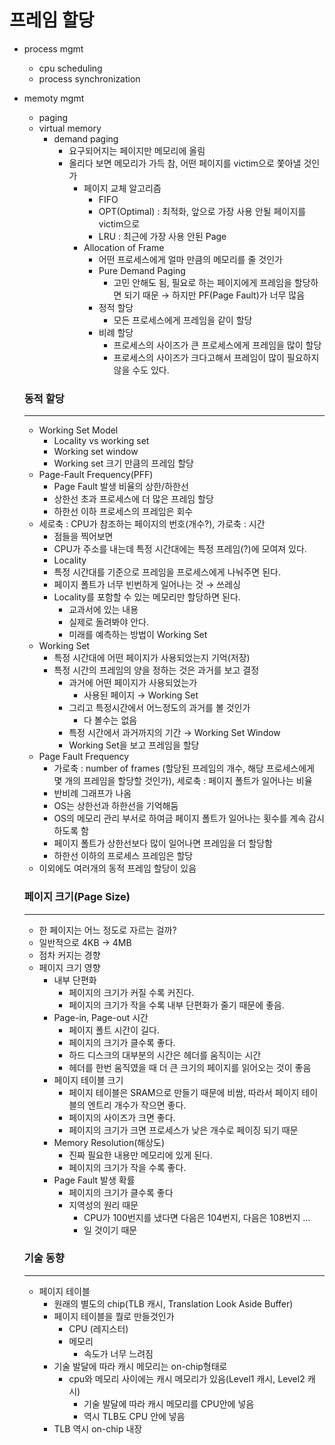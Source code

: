 # 프레임 할당

- process mgmt
    - cpu scheduling
    - process synchronization
- memoty mgmt
    - paging
    - virtual memory
        - demand paging
            - 요구되어지는 페이지만 메모리에 올림
            - 올리다 보면 메모리가 가득 참, 어떤 페이지를 victim으로 쫓아낼 것인가
                - 페이지 교체 알고리즘
                    - FIFO
                    - OPT(Optimal) : 최적화, 앞으로 가장 사용 안될 페이지를 victim으로
                    - LRU : 최근에 가장 사용 안된 Page
                - Allocation of Frame
                    - 어떤 프로세스에게 얼마 만큼의 메모리를 줄 것인가
                    - Pure Demand Paging
                        - 고민 안해도 됨, 필요로 하는 페이지에게 프레임을 할당하면 되기 때문 → 하지만 PF(Page Fault)가 너무 많음
                    - 정적 할당
                        - 모든 프로세스에게 프레임을 같이 할당
                    - 비례 할당
                        - 프로세스의 사이즈가 큰 프로세스에게 프레임을 많이 할당
                        - 프로세스의 사이즈가 크다고해서 프레임이 많이 필요하지 않을 수도 있다.

    ### 동적 할당

    ---

    - Working Set Model
        - Locality vs working set
        - Working set window
        - Working set 크기 만큼의 프레임 할당
    - Page-Fault Frequency(PFF)
        - Page Fault 발생 비율의 상한/하한선
        - 상한선 초과 프로세스에 더 많은 프레임 할당
        - 하한선 이하 프로세스의 프레임은 회수
    - 세로축 : CPU가 참조하는 페이지의 번호(개수?), 가로축 : 시간
        - 점들을 찍어보면
        - CPU가 주소를 내는데 특정 시간대에는 특정 프레임(?)에 모여져 있다.
        - Locality
        - 특정 시간대를 기준으로 프레임을 프로세스에게 나눠주면 된다.
        - 페이지 폴트가 너무 빈번하게 일어나는 것 → 쓰레싱
        - Locality를 포함할 수 있는 메모리만 할당하면 된다.
            - 교과서에 있는 내용
            - 실제로 돌려봐야 안다.
            - 미래를 예측하는 방법이 Working Set
    - Working Set
        - 특정 시간대에 어떤 페이지가 사용되었는지 기억(저장)
        - 특정 시간의 프레임의 양을 정하는 것은 과거를 보고 결정
            - 과거에 어떤 페이지가 사용되었는가
                - 사용된 페이지 → Working Set
            - 그리고 특정시간에서 어느정도의 과거를 볼 것인가
                - 다 볼수는 없음
            - 특정 시간에서 과거까지의 기간 → Working Set Window
            - Working Set을 보고 프레임을 할당
    - Page Fault Frequency
        - 가로축 : number of frames (할당된 프레임의 개수, 해당 프로세스에게 몇 개의 프레임을 할당할 것인가), 세로축 : 페이지 폴트가 일어나는 비율
        - 반비례 그래프가 나옴
        - OS는 상한선과 하한선을 기억해둠
        - OS의 메모리 관리 부서로 하여금 페이지 폴트가 일어나는 횟수를 계속 감시하도록 함
        - 페이지 폴트가 상한선보다 많이 일어나면 프레임을 더 할당함
        - 하한선 이하의 프로세스 프레임은 할당
    - 이외에도 여러개의 동적 프레임 할당이 있음

    ### 페이지 크기(Page Size)

    ---

    - 한 페이지는 어느 정도로 자르는 걸까?
    - 일반적으로 4KB → 4MB
    - 점차 커지는 경향
    - 페이지 크기 영향
        - 내부 단편화
            - 페이지의 크기가 커질 수록 커진다.
            - 페이지의 크기가 작을 수록 내부 단편화가 줄기 때문에 좋음.
        - Page-in, Page-out 시간
            - 페이지 폴트 시간이 길다.
            - 페이지의 크기가 클수록 좋다.
            - 하드 디스크의 대부분의 시간은 헤더를 움직이는 시간
            - 헤더를 한번 움직였을 때 더 큰 크기의 페이지를 읽어오는 것이 좋음
        - 페이지 테이블 크기
            - 페이지 테이블은 SRAM으로 만들기 때문에 비쌈, 따라서 페이지 테이블의 엔트리 개수가 작으면 좋다.
            - 페이지의 사이즈가 크면 좋다.
            - 페이지의 크기가 크면 프로세스가 낮은 개수로 페이징 되기 때문
        - Memory Resolution(해상도)
            - 진짜 필요한 내용만 메모리에 있게 된다.
            - 페이지의 크기가 작을 수록 좋다.
        - Page Fault 발생 확률
            - 페이지의 크기가 클수록 좋다
            - 지역성의 원리 때문
                - CPU가 100번지를 냈다면 다음은 104번지, 다음은 108번지 ...
                - 일 것이기 때문

    ### 기술 동향

    ---

    - 페이지 테이블
        - 원래의 별도의 chip(TLB 캐시, Translation Look Aside Buffer)
        - 페이지 테이블을 뭘로 만들것인가
            - CPU (레지스터)
            - 메모리
                - 속도가 너무 느려짐
        - 기술 발달에 따라 캐시 메모리는 on-chip형태로
            - cpu와 메모리 사이에는 캐시 메모리가 있음(Level1 캐시, Level2 캐시)
                - 기술 발달에 따라 캐시 메모리를 CPU안에 넣음
                - 역시 TLB도 CPU 안에 넣음
        - TLB 역시 on-chip 내장